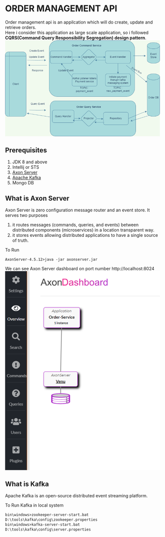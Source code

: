 # ORDER MANAGEMENT API

Order management api is an appilcation which will do create, update and retrieve orders. <br>
Here i consider this application as large scale application, so i followed **CQRS(Command Query Responsibility Segregation) design pattern**.
![ordermanagemetdesign](https://github.com/venubothsa/order-management-api/blob/master/cqrs_design.png)


## Prerequisites
1. JDK 8 and above
2. Intellij or STS
3. [Axon Server](https://developer.axoniq.io/download) 
4. [Apache Kafka](https://kafka.apache.org/downloads) 
5. Mongo DB


## What is Axon Server
Axon Server is zero configuration message router and an event store. It serves two purposes 
1. it routes messages (commands, queries, and events) between distributed components (microservices) in a location transparent way.
2. it stores events allowing distributed applications to have a single source of truth.

To Run 
```
AxonServer-4.5.12>java -jar axonserver.jar
```
We can see Axon Server dashboard on port number http://localhost:8024
![axonscreenshot](https://github.com/venubothsa/order-management-api/blob/master/image.png)

## What is Kafka
Apache Kafka is an open-source distributed event streaming platform.

To Run Kafka in local system

```
bin\windows>zookeeper-server-start.bat D:\tools\kafka\config\zookeeper.properties
bin\windows>kafka-server-start.bat D:\tools\kafka\config\server.properties
```




